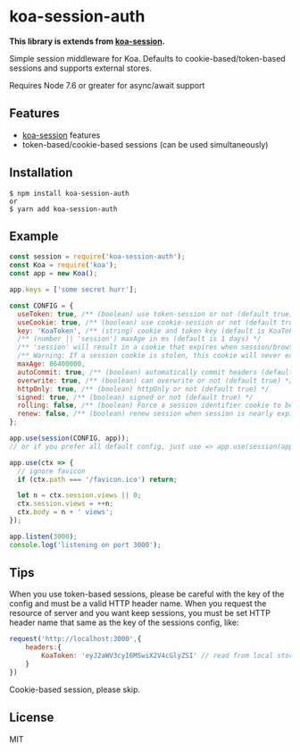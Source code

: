 # koa-session-auth

**This library is extends from [koa-session](https://github.com/koajs/session.).**

Simple session middleware for Koa. Defaults to cookie-based/token-based sessions and supports external stores.

Requires Node 7.6 or greater for async/await support

## Features

- [koa-session](https://github.com/koajs/session.) features
- token-based/cookie-based sessions (can be used simultaneously)

## Installation

```shell
$ npm install koa-session-auth
or
$ yarn add koa-session-auth
```

## Example

```javascript
const session = require('koa-session-auth');
const Koa = require('koa');
const app = new Koa();

app.keys = ['some secret hurr'];

const CONFIG = {
  useToken: true, /** (boolean) use token-session or not (default true) */
  useCookie: true, /** (boolean) use cookie-session or not (default true) */
  key: 'KoaToken', /** (string) cookie and token key (default is KoaToken) */
  /** (number || 'session') maxAge in ms (default is 1 days) */
  /** 'session' will result in a cookie that expires when session/browser is closed */
  /** Warning: If a session cookie is stolen, this cookie will never expire */
  maxAge: 86400000,
  autoCommit: true, /** (boolean) automatically commit headers (default true) */
  overwrite: true, /** (boolean) can overwrite or not (default true) */
  httpOnly: true, /** (boolean) httpOnly or not (default true) */
  signed: true, /** (boolean) signed or not (default true) */
  rolling: false, /** (boolean) Force a session identifier cookie to be set on every response. The expiration is reset to the original maxAge, resetting the expiration countdown. (default is false) */
  renew: false, /** (boolean) renew session when session is nearly expired, so we can always keep user logged in. (default is false)*/
};

app.use(session(CONFIG, app));
// or if you prefer all default config, just use => app.use(session(app));

app.use(ctx => {
  // ignore favicon
  if (ctx.path === '/favicon.ico') return;

  let n = ctx.session.views || 0;
  ctx.session.views = ++n;
  ctx.body = n + ' views';
});

app.listen(3000);
console.log('listening on port 3000');
```

## Tips

When you use token-based sessions, please be careful with the key of the config and must be a valid HTTP header name. When you request the resource of server and  you want keep sessions,  you must be set HTTP header name that same as the key of the sessions config, like:

```javascript
request('http://localhost:3000',{
    headers:{
        KoaToken: 'eyJ2aWV3cyI6MSwiX2V4cGlyZSI' // read from local storage engine,like localStorage
    }
})
```

Cookie-based session, please skip.

## License

MIT